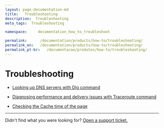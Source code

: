 ```yaml
---
layout: page-documentation-md
title:   Troubleshooting
description:  Troubleshooting
meta_tags:  Troubleshooting

namespace:     documentation_how_to_troubleshoot

permalink:      /documentation/products/how-to/troubleshooting/
permalink_en:   /documentation/products/how-to/troubleshooting/
permalink_pt-br:   /documentacao/produtos/how-to/troubleshooting/
---
```

# Troubleshooting

- [Looking up DNS servers with Dig command](https://www.azion.com/en/documentation/products/how-to/troubleshooting/run-the-dig-command/)

- [Diagnosing performance and delivery issues with Traceroute command](https://www.azion.com/en/documentation/products/how-to/troubleshooting/run-the-traceroute-command/)

- [Checking the Cache time of the page](https://www.azion.com/en/documentation/products/how-to/troubleshooting/check-page-cache-time/)

---

Didn't find what you were looking for? [Open a support ticket.](https://tickets.azion.com/)     
